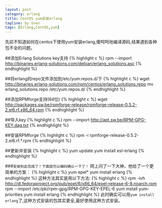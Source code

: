 ```yaml
---
layout: post
category: erlang
title: CentOS yum安装erlang
tagline: by Sven
tags: [Erlang,CentOS,yum]
---
```


先前不知道如何在centos下使用yum安装erlang,傻呵呵地编译源码,结果遇到各种包不全的问题。

<!--more-->

##添加Erlang Solutions key支持
{% highlight c %}
rpm --import http://binaries.erlang-solutions.com/debian/erlang_solutions.asc
{% endhighlight %}

##将erlang的repo文件添加到/etc/yum.repos.d/下
{% highlight c %}
wget http://binaries.erlang-solutions.com/rpm/centos/erlang_solutions.repo
mv erlang_solutions.repo /etc/yum.repos.d/
{% endhighlight %}

##添加RPMforge支持(64位)
{% highlight c %}
wget http://packages.sw.be/rpmforge-release/rpmforge-release-0.5.2-2.el6.rf.x86_64.rpm
{% endhighlight %}

##导入key
{% highlight c %}
rpm --import http://apt.sw.be/RPM-GPG-KEY.dag.txt
{% endhighlight %}

##安装RPMforge
{% highlight c %}
rpm -i rpmforge-release-0.5.2-2.el6.rf.*.rpm
{% endhighlight %}

##更新并安装
{% highlight c %}
yum update
yum install esl-erlang
{% endhighlight %}

###`安装到此完成了！下面就可以编码确认一下了！`
网上问了一下大神，他给了一个更简单的方案：
{% highlight c %}
yum epel*
yum install erlang
{% endhighlight %}
这种方法其实是用以下方法:
{% highlight c %}
rpm -ivh http://dl.fedoraproject.org/pub/epel/6/x86_64/epel-release-6-8.noarch.rpm
rpm --import /etc/pki/rpm-gpg/RPM-GPG-KEY-EPEL-6
yum install yum-priorities
yum install erlang
{% endhighlight %}
此时确实可以用`yum install erlang`了,这种方式安装的包其实更全,最好使用这种方式安装。
